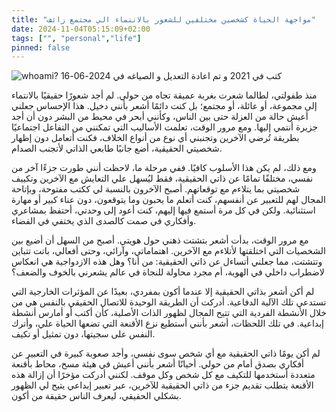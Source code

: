 ```yaml
---
title: "مواجهة الحياة كشخصين مختلفين للشعور بالانتماء الي مجتمع زائف"
date: 2024-11-04T05:15:09+02:00
tags: ["", "personal","life"]
pinned: false
---
```

![whoami?](/images/2in1.jpg)
كتب في 2021 و تم اعادة التعديل و الصياغه في 2024-06-16

منذ طفولتي، لطالما شعرت بغربة عميقة تجاه من حولي. لم أجد شعورًا حقيقيًا بالانتماء إلى مجموعة، أو عائلة، أو مجتمع؛ بل 
كنت دائمًا أشعر بأنني دخيل. هذا الإحساس جعلني أعيش حالة من العزلة حتى بين الناس، وكأنني أبحر في محيط من البشر دون أن أجد جزيرة أنتمي إليها. ومع مرور الوقت، تعلمت الأساليب التي تمكنني من التفاعل اجتماعيًا بطريقة تُرضي الآخرين وتجنبني أي نوع من أنواع الخلاف، فكنت أتعامل دون إظهار شخصيتي الحقيقية، أضع جانبًا طابعي الذاتي لأتجنب الصدام. 

ومع ذلك، لم يكن هذا الأسلوب كافيًا. ففي مرحلة ما، لاحظت أنني طورت جزءًا آخر من نفسي، مختلفًا تمامًا عن ذاتي الحقيقية، فقط ليُسهل علي التعايش مع الآخرين وتكييف شخصيتي بما يتلاءم مع توقعاتهم. أصبح الآخرون بالنسبة لي ككتب مفتوحة، وبإتاحة المجال لهم للتعبير عن أنفسهم، كنت أتعلم ما يحبون وما يتوقعون، دون عناء كبير أو مهارة استثنائية. ولكن في كل مرة أستمع فيها إليهم، كنت أعود إلى وحدتي، أحتفظ بمشاعري وأفكاري في صمت كالصدى الذي يختفي في الفضاء. 

مع مرور الوقت، بدأت أشعر بتشتت ذهني حول هويتي. أصبح من السهل أن أضيع بين الشخصيات التي اختلقتها لأتلاءم مع الآخرين. اهتماماتي، وآرائي، وحتى أفعالي، باتت تتباين وتتشتت، مما جعلني أتساءل عن ذاتي الحقيقية: من أنا؟ وهل هذه الازدواجية هي انعكاس لاضطراب داخلي في الهوية، أم مجرد محاولة للنجاة في عالم يشعرني بالخوف والضعف؟

لم أكن أشعر بذاتي الحقيقية إلا عندما أكون بمفردي، بعيدًا عن المؤثرات الخارجية التي تستدعي تلك الآلية الدفاعية. أدركت أن الطريقة الوحيدة للاتصال الحقيقي بالنفس هي من خلال الأنشطة الفردية التي تتيح المجال لظهور الذات الأصلية، كأن أكتب أو أمارس أنشطة إبداعية. في تلك اللحظات، أشعر بأنني أستطيع نزع الأقنعة التي تضعها الحياة علي، وأترك النفس على سجيتها، دون تمثيل أو تكيف. 

لم أكن يومًا ذاتي الحقيقية مع أي شخص سوى نفسي، وأجد صعوبة كبيرة في التعبير عن أفكاري بصدق أمام من حولي. أحيانًا أشعر بأنني أعيش في هيئة مسخ، محاط بأقنعة متعددة أستخدمها للتكيف مع كل شخص وكل موقف. لكنني أدركت مؤخرًا أن إزالة هذه الأقنعة يتطلب تقديم جزء من ذاتي الحقيقية للآخرين، عبر تعبير إبداعي يتيح لي الظهور بشكلي الحقيقي، ليعرف الناس حقيقة من أكون.
